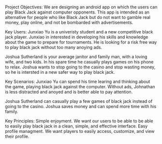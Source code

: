 Project Objectives:
We are designing an android app on which the users can play Black Jack against computer opponents. 
This app is intended as an alternative for people who like Black Jack but do not want to gamble real money, play online, and not be bombarded with advertisements. 

Key Users:
Junxiao Yu is a univeristy student and a new competitive black jack player. Junxiao in interested in developing his skills and knowledge about the game to prepare for tournaments. He is looking for a risk free way to play black jack without too many anoying ads.

Joshua Sutherland is your average janitor and family man, with a loving wife, and two kids. In his spare time he casually plays games on his phone to relax. Joshua wants to stop going to the casino and stop wasting money, so he is intersted in a new safer way to play black jack.

Key Scenarios:
Junxiao Yu can spend his time learing and thinking about the game, playing black jack against the computer. Without ads, Johnathan is less distracted and anoyed and is better able to pay attention.

Joshua Sutherland can casually play a few games of black jack instead of going to the casino. Joshua saves money and can spend more time with his family.

Key Principles:
Simple enjoyment. We want our users to be able to be able to easily play black jack in a clean, simple, and effective interface.
Easy profile managment. We want players to easily access, customize, and view their profile.

